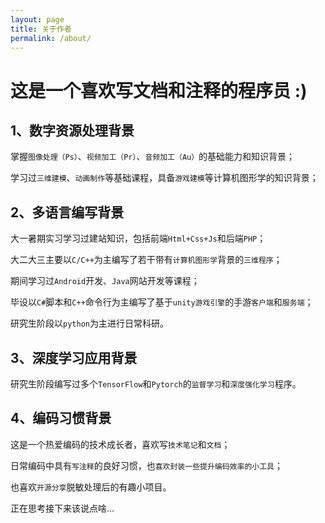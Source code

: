 ```yaml
---
layout: page
title: 关于作者
permalink: /about/
---
```


# 这是一个喜欢写文档和注释的程序员 :)

## 1、数字资源处理背景

掌握`图像处理（Ps）`、`视频加工（Pr）`、`音频加工（Au）`的基础能力和知识背景；

学习过`三维建模`、`动画制作`等基础课程，具备`游戏建模`等计算机图形学的知识背景；

## 2、多语言编写背景

大一暑期实习学习过建站知识，包括前端`Html+Css+Js`和后端`PHP`；

大二大三主要以`C/C++`为主编写了若干带有`计算机图形学`背景的`三维程序`；

期间学习过`Android`开发、`Java`网站开发等课程；

毕设以`C#`脚本和`C++`命令行为主编写了基于`unity游戏引擎`的手游`客户端`和`服务端`；

研究生阶段以`python`为主进行日常科研。

## 3、深度学习应用背景

研究生阶段编写过多个`TensorFlow`和`Pytorch`的`监督学习`和`深度强化学习`程序。

## 4、编码习惯背景

这是一个热爱编码的技术成长者，喜欢写`技术笔记`和`文档`；

日常编码中具有`写注释`的良好习惯，也`喜欢封装一些提升编码效率的小工具`；

也喜欢`开源分享`脱敏处理后的有趣小项目。

正在思考接下来该说点啥...

